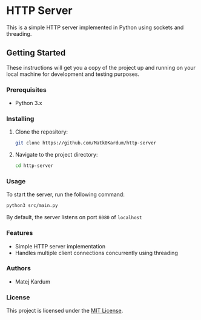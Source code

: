 # HTTP Server

This is a simple HTTP server implemented in Python using sockets and threading.

## Getting Started

These instructions will get you a copy of the project up and running on your local machine for development and testing purposes.

### Prerequisites

- Python 3.x

### Installing

1. Clone the repository:

   ```bash
   git clone https://github.com/Matk0Kardum/http-server
   ```

2. Navigate to the project directory:
    
    ```bash
    cd http-server 
    ```
   
### Usage

To start the server, run the following command:

```bash
python3 src/main.py
```

By default, the server listens on port `8080` of `localhost`

### Features

- Simple HTTP server implementation
- Handles multiple client connections concurrently using threading

### Authors

- Matej Kardum

### License 

This project is licensed under the [MIT License](https://opensource.org/licenses/MIT).

